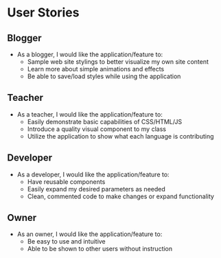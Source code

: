 # User Stories
## Blogger

* As a blogger, I would like the application/feature to:
  * Sample web site stylings to better visualize my own site content
  * Learn more about simple animations and effects
  * Be able to save/load styles while using the application

## Teacher

* As a teacher, I would like the application/feature to:
  * Easily demonstrate basic capabilities of CSS/HTML/JS
  * Introduce a quality visual component to my class
  * Utilize the application to show what each language is contributing


## Developer

* As a developer, I would like the application/feature to:
  * Have reusable components
  * Easily expand my desired parameters as needed
  * Clean, commented code to make changes or expand functionality


## Owner
* As an owner, I would like the application/feature to:
  * Be easy to use and intuitive
  * Able to be shown to other users without instruction